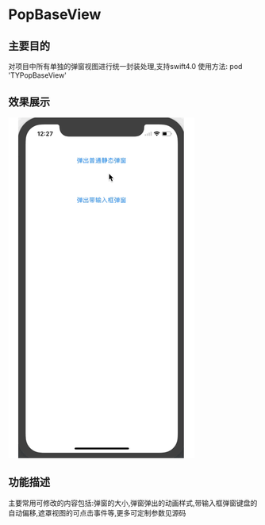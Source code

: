 # PopBaseView
## 主要目的
对项目中所有单独的弹窗视图进行统一封装处理,支持swift4.0
使用方法: pod 'TYPopBaseView'
## 效果展示

![Demo效果图](https://github.com/1070824493/TYPopBaseView/blob/master/PopDemo.gif)

## 功能描述
主要常用可修改的内容包括:弹窗的大小,弹窗弹出的动画样式,带输入框弹窗键盘的自动偏移,遮罩视图的可点击事件等,更多可定制参数见源码
